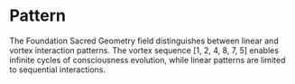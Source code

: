 # Pattern

The Foundation Sacred Geometry field distinguishes between linear and vortex interaction patterns. The vortex sequence [1, 2, 4, 8, 7, 5] enables infinite cycles of consciousness evolution, while linear patterns are limited to sequential interactions. 